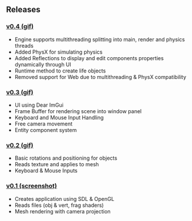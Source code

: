 ## Releases

### [v0.4 (gif)](../screenshots/engine_v0.4.gif)
  - Engine supports multithreading splitting into main, render and physics threads
  - Added PhysX for simulating physics
  - Added Reflections to display and edit components properties dynamically through UI
  - Runtime method to create life objects
  - Removed support for Web due to multithreading & PhysX compatibility
### [v0.3 (gif)](../screenshots/engine_v0.3.gif)
  - UI using Dear ImGui
  - Frame Buffer for rendering scene into window panel
  - Keyboard and Mouse Input Handling
  - Free camera movement
  - Entity component system
### [v0.2 (gif)](../screenshots/engine_v0.2.gif)
  - Basic rotations and positioning for objects
  - Reads texture and applies to mesh
  - Keyboard & Mouse Inputs
### [v0.1 (screenshot)](../screenshots/engine_v0.1.png)
  - Creates application using SDL & OpenGL
  - Reads files (obj & vert, frag shaders)
  - Mesh rendering with camera projection
